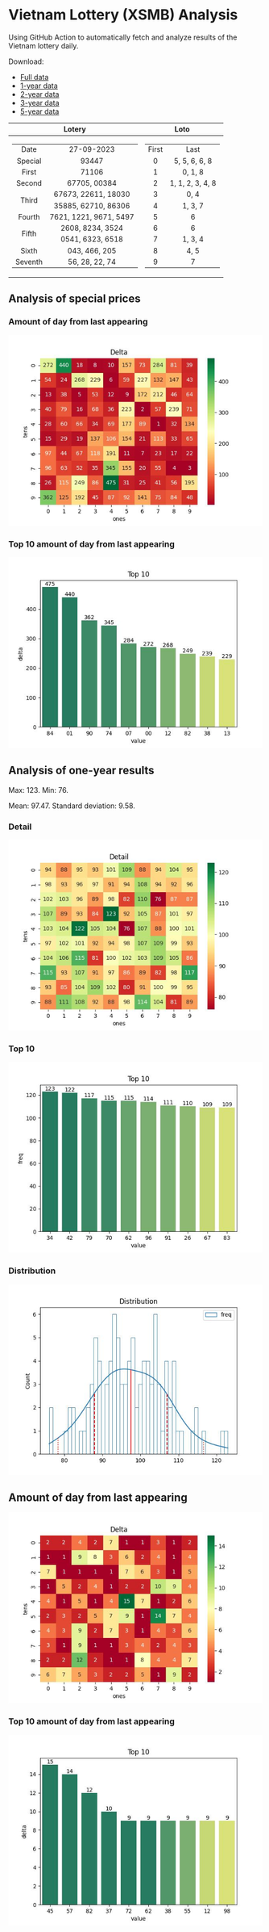# Vietnam Lottery (XSMB) Analysis

Using GitHub Action to automatically fetch and analyze results of the Vietnam lottery daily.

Download:

* [Full data](https://raw.githubusercontent.com/khiemdoan/vietnam-lottery-xsmb-analysis/main/results/xsmb.csv)
* [1-year data](https://raw.githubusercontent.com/khiemdoan/vietnam-lottery-xsmb-analysis/main/results/xsmb_1_year.csv)
* [2-year data](https://raw.githubusercontent.com/khiemdoan/vietnam-lottery-xsmb-analysis/main/results/xsmb_2_year.csv)
* [3-year data](https://raw.githubusercontent.com/khiemdoan/vietnam-lottery-xsmb-analysis/main/results/xsmb_3_year.csv)
* [5-year data](https://raw.githubusercontent.com/khiemdoan/vietnam-lottery-xsmb-analysis/main/results/xsmb_5_year.csv)

| Lotery      | Loto |
| :-----------: | :-----------: |
| <table><tr><td>Date</td><td>27-09-2023</td></tr><tr><td>Special</td><td>93447</td></tr><tr><td>First</td><td>71106</td></tr><tr><td>Second</td><td>67705, 00384</td></tr><tr><td rowspan="2">Third</td><td>67673, 22611, 18030</td></tr><tr><td>35885, 62710, 86306</td></tr><tr><td>Fourth</td><td>7621, 1221, 9671, 5497</td></tr><tr><td rowspan="2">Fifth</td><td>2608, 8234, 3524</td></tr><tr><td>0541, 6323, 6518</td></tr><tr><td>Sixth</td><td>043, 466, 205</td></tr><tr><td>Seventh</td><td>56, 28, 22, 74</td></tr></table> | <table><tr><td>First</td><td>Last</td></tr><tr><td>0</td><td>5, 5, 6, 6, 8</td></tr><tr><td>1</td><td>0, 1, 8</td></tr><tr><td>2</td><td>1, 1, 2, 3, 4, 8</td></tr><tr><td>3</td><td>0, 4</td></tr><tr><td>4</td><td>1, 3, 7</td></tr><tr><td>5</td><td>6</td></tr><tr><td>6</td><td>6</td></tr><tr><td>7</td><td>1, 3, 4</td></tr><tr><td>8</td><td>4, 5</td></tr><tr><td>9</td><td>7</td></tr></table> |


<h2>Analysis of special prices</h2>

<h3>Amount of day from last appearing</h3>

![Delta](images/special_delta.jpg)

<h3>Top 10 amount of day from last appearing</h3>

![Delta top 10](images/special_delta_top_10.jpg)

<h2>Analysis of one-year results</h2>

Max: 123. Min: 76.

Mean: 97.47. Standard deviation: 9.58.

<h3>Detail</h3>

![Detail](images/heatmap.jpg)

<h3>Top 10</h3>

![Top 10](images/top-10.jpg)

<h3>Distribution</h3>

![Distribution](images/distribution.jpg)

<h2>Amount of day from last appearing</h2>

![Delta](images/delta.jpg)

<h3>Top 10 amount of day from last appearing</h3>

![Delta top 10](images/delta_top_10.jpg)